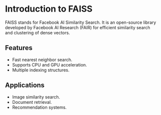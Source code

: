 # Introduction to FAISS

FAISS stands for Facebook AI Similarity Search.
It is an open-source library developed by Facebook AI Research (FAIR) for efficient similarity search and clustering of dense vectors.

## Features
- Fast nearest neighbor search.
- Supports CPU and GPU acceleration.
- Multiple indexing structures.

## Applications
- Image similarity search.
- Document retrieval.
- Recommendation systems.
